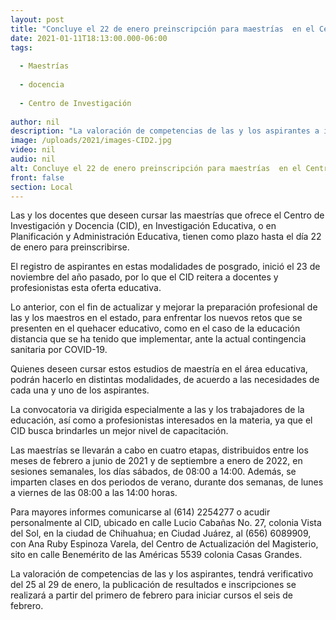 ```yaml
---
layout: post
title: "Concluye el 22 de enero preinscripción para maestrías  en el Centro de Investigación y Docencia"
date: 2021-01-11T18:13:00.000-06:00
tags:
  
  - Maestrías
  
  - docencia
  
  - Centro de Investigación
  
author: nil
description: "La valoración de competencias de las y los aspirantes a ingresar a las especialidades de Investigación Educativa, y de Planificación y Administración Educativa será del 25 al 29 de enero"
image: /uploads/2021/images-CID2.jpg
video: nil
audio: nil
alt: Concluye el 22 de enero preinscripción para maestrías  en el Centro de Investigación y Docencia
front: false
section: Local
---
```


Las y los docentes que deseen cursar las maestrías que ofrece el Centro de Investigación y Docencia (CID), en Investigación Educativa, o en Planificación y Administración Educativa, tienen como plazo hasta el día 22 de enero para preinscribirse.

El registro de aspirantes en estas modalidades de posgrado, inició el 23 de noviembre del año pasado, por lo que el CID reitera a docentes y profesionistas  esta oferta educativa.

Lo anterior, con el fin de actualizar y mejorar la preparación profesional de las y los maestros en el estado, para enfrentar los nuevos retos que se presenten en el quehacer educativo, como en el caso de la educación distancia que se ha tenido que implementar, ante la actual contingencia sanitaria por COVID-19.

Quienes deseen cursar estos estudios de maestría en el área educativa, podrán hacerlo en distintas modalidades, de acuerdo a las necesidades de cada una y uno de los aspirantes.

La convocatoria va dirigida especialmente a las y los trabajadores de la educación, así como a profesionistas interesados en la materia, ya que el CID busca brindarles un mejor nivel de capacitación.

Las maestrías se llevarán a cabo en cuatro etapas, distribuidos entre los meses de febrero a junio de 2021 y de septiembre a enero de 2022, en sesiones semanales, los días sábados, de 08:00 a 14:00. Además, se imparten clases en dos periodos de verano, durante dos semanas, de lunes a viernes de las 08:00 a las 14:00 horas.

Para mayores informes comunicarse al (614) 2254277 o acudir personalmente al CID, ubicado en calle Lucio Cabañas No. 27, colonia Vista del Sol, en la ciudad de Chihuahua; en Ciudad Juárez, al (656)  6089909, con Ana Ruby Espinoza Varela, del Centro de Actualización del Magisterio, sito en calle Benemérito de las Américas 5539 colonia Casas Grandes.

La valoración de competencias de las y los aspirantes, tendrá verificativo del 25 al 29 de enero,  la publicación de resultados e inscripciones se realizará a partir del primero de febrero para iniciar cursos el seis de febrero.